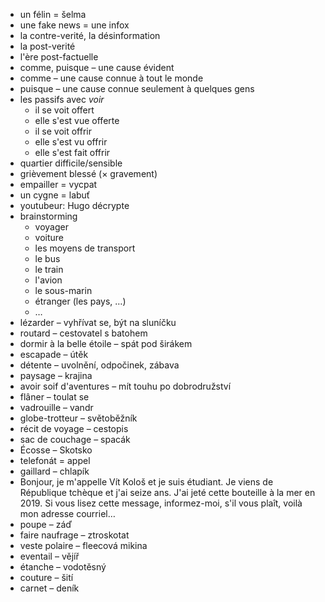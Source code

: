 - un félin = šelma
- une fake news = une infox
- la contre-verité, la désinformation
- la post-verité
- l'ère post-factuelle
- comme, puisque – une cause évident
- comme – une cause connue à tout le monde
- puisque – une cause connue seulement à quelques gens
- les passifs avec *voir*
	- il se voit offert
	- elle s'est vue offerte
	- il se voit offrir
	- elle s'est vu offrir
	- elle s'est fait offrir
- quartier difficile/sensible
- grièvement blessé (× gravement)
- empailler = vycpat
- un cygne = labuť
- youtubeur: Hugo décrypte
- brainstorming
	- voyager
	- voiture
	- les moyens de transport
	- le bus
	- le train
	- l'avion
	- le sous-marin
	- étranger (les pays, …)
	- …
- lézarder – vyhřívat se, být na sluníčku
- routard – cestovatel s batohem
- dormir à la belle étoile – spát pod širákem
- escapade – útěk
- détente – uvolnění, odpočinek, zábava
- paysage – krajina
- avoir soif d'aventures – mít touhu po dobrodružství
- flâner – toulat se
- vadrouille – vandr
- globe-trotteur – světoběžník
- récit de voyage – cestopis
- sac de couchage – spacák
- Écosse – Skotsko
- telefonát = appel
- gaillard – chlapík
- Bonjour, je m'appelle Vít Kološ et je suis étudiant. Je viens de République tchèque et j'ai seize ans. J'ai jeté cette bouteille à la mer en 2019. Si vous lisez cette message, informez-moi, s'il vous plaît, voilà mon adresse courriel…
- poupe – záď
- faire naufrage – ztroskotat
- veste polaire – fleecová mikina
- eventail – vějíř
- étanche – vodotěsný
- couture – šití
- carnet – deník